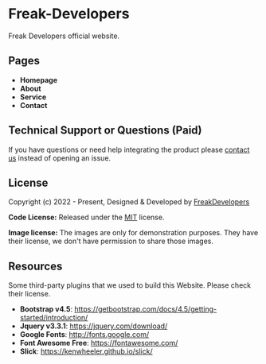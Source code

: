 # Freak-Developers

Freak Developers official website.

<!-- pages -->
## Pages

* **Homepage**
* **About**
* **Service**
* **Contact**

<!-- support -->
## Technical Support or Questions (Paid)

If you have questions or need help integrating the product please [contact us](mailto:thefreakdevelopers@gmail.com) instead of opening an issue.

<!-- license -->
## License

Copyright (c) 2022 - Present, Designed & Developed by [FreakDevelopers](https://freakdevelopers.com)

**Code License:** Released under the [MIT](https://github.com/FreakDevelopers/Freak-Developers-Official-Site/blob/main/LICENSE) license.

**Image license:** The images are only for demonstration purposes. They have their license, we don't have permission to share those images.

<!-- resources -->
## Resources

Some third-party plugins that we used to build this Website. Please check their license.

* **Bootstrap v4.5**: <https://getbootstrap.com/docs/4.5/getting-started/introduction/>
* **Jquery v3.3.1**: <https://jquery.com/download/>
* **Google Fonts**: <http://fonts.google.com/>
* **Font Awesome Free**: <https://fontawesome.com/>
* **Slick**: <https://kenwheeler.github.io/slick/>
